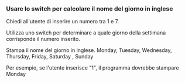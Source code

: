### Usare lo switch per calcolare il nome del giorno in inglese
Chiedi all'utente di inserire un numero tra 1 e 7.

Utilizza uno switch per determinare a quale giorno della settimana corrisponde il numero inserito.

Stampa il nome del giorno in inglese. Monday, Tuesday, Wednesday, Thursday, Friday, Saturday , Sunday

Per esempio, se l'utente inserisce "1", il programma dovrebbe stampare Monday
